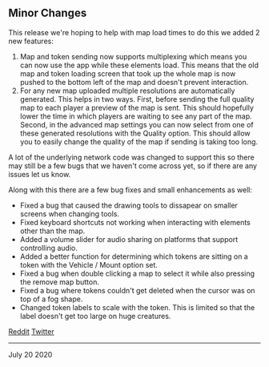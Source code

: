 ## Minor Changes

This release we're hoping to help with map load times to do this we added 2 new features:

1. Map and token sending now supports multiplexing which means you can now use the app while these elements load. This means that the old map and token loading screen that took up the whole map is now pushed to the bottom left of the map and doesn't prevent interaction.
2. For any new map uploaded multiple resolutions are automatically generated. This helps in two ways. First, before sending the full quality map to each player a preview of the map is sent. This should hopefully lower the time in which players are waiting to see any part of the map. Second, in the advanced map settings you can now select from one of these generated resolutions with the Quality option. This should allow you to easily change the quality of the map if sending is taking too long.

A lot of the underlying network code was changed to support this so there may still be a few bugs that we haven't come across yet, so if there are any issues let us know.

Along with this there are a few bug fixes and small enhancements as well:

- Fixed a bug that caused the drawing tools to dissapear on smaller screens when changing tools.
- Fixed keyboard shortcuts not working when interacting with elements other than the map.
- Added a volume slider for audio sharing on platforms that support controlling audio.
- Added a better function for determining which tokens are sitting on a token with the Vehicle / Mount option set.
- Fixed a bug when double clicking a map to select it while also pressing the remove map button.
- Fixed a bug where tokens couldn't get deleted when the cursor was on top of a fog shape.
- Changed token labels to scale with the token. This is limited so that the label doesn't get too large on huge creatures.

[Reddit]()
[Twitter]()

---

July 20 2020
